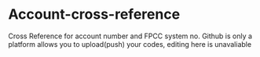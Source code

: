 # Account-cross-reference
Cross Reference for account number and FPCC system no.
Github is only a platform allows you to upload(push) your codes, editing here is unavaliable
